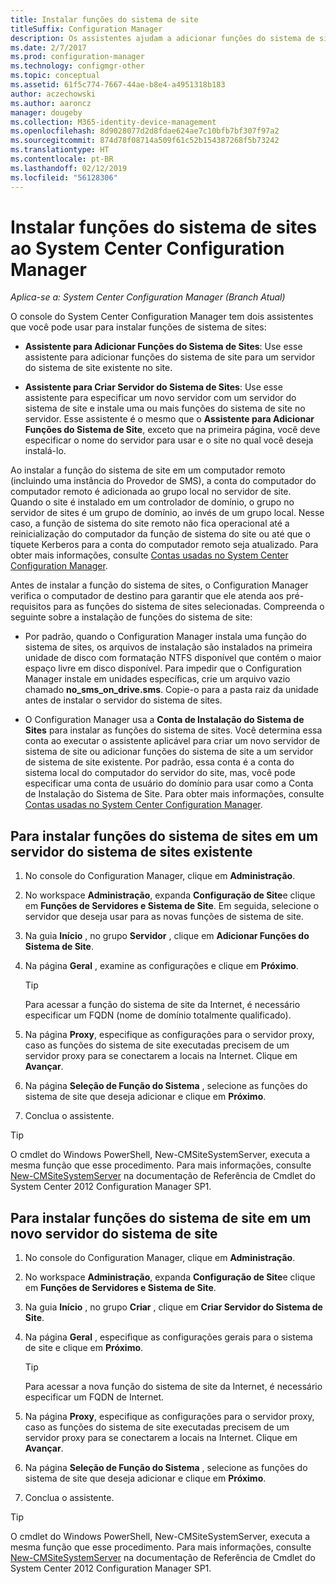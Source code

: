 ```yaml
---
title: Instalar funções do sistema de site
titleSuffix: Configuration Manager
description: Os assistentes ajudam a adicionar funções do sistema de sites a um servidor do sistema de sites novo ou existente no site.
ms.date: 2/7/2017
ms.prod: configuration-manager
ms.technology: configmgr-other
ms.topic: conceptual
ms.assetid: 61f5c774-7667-44ae-b8e4-a4951318b183
author: aczechowski
ms.author: aaroncz
manager: dougeby
ms.collection: M365-identity-device-management
ms.openlocfilehash: 8d9028077d2d8fdae624ae7c10bfb7bf307f97a2
ms.sourcegitcommit: 874d78f08714a509f61c52b154387268f5b73242
ms.translationtype: HT
ms.contentlocale: pt-BR
ms.lasthandoff: 02/12/2019
ms.locfileid: "56128306"
---
```

# <a name="install-site-system-roles-for-system-center-configuration-manager"></a>Instalar funções do sistema de sites ao System Center Configuration Manager

*Aplica-se a: System Center Configuration Manager (Branch Atual)*

O console do System Center Configuration Manager tem dois assistentes que você pode usar para instalar funções de sistema de sites:  

-   **Assistente para Adicionar Funções do Sistema de Sites**: Use esse assistente para adicionar funções do sistema de site para um servidor do sistema de site existente no site.  

-   **Assistente para Criar Servidor do Sistema de Sites**: Use esse assistente para especificar um novo servidor com um servidor do sistema de site e instale uma ou mais funções do sistema de site no servidor. Esse assistente é o mesmo que o **Assistente para Adicionar Funções do Sistema de Site**, exceto que na primeira página, você deve especificar o nome do servidor para usar e o site no qual você deseja instalá-lo.  

Ao instalar a função do sistema de site em um computador remoto (incluindo uma instância do Provedor de SMS), a conta do computador do computador remoto é adicionada ao grupo local no servidor de site. Quando o site é instalado em um controlador de domínio, o grupo no servidor de sites é um grupo de domínio, ao invés de um grupo local. Nesse caso, a função de sistema do site remoto não fica operacional até a reinicialização do computador da função de sistema do site ou até que o tíquete Kerberos para a conta do computador remoto seja atualizado. Para obter mais informações, consulte [Contas usadas no System Center Configuration Manager](../../../../core/plan-design/hierarchy/accounts.md).  

Antes de instalar a função do sistema de sites, o Configuration Manager verifica o computador de destino para garantir que ele atenda aos pré-requisitos para as funções do sistema de sites selecionadas. Compreenda o seguinte sobre a instalação de funções do sistema de site:  

-   Por padrão, quando o Configuration Manager instala uma função do sistema de sites, os arquivos de instalação são instalados na primeira unidade de disco com formatação NTFS disponível que contém o maior espaço livre em disco disponível. Para impedir que o Configuration Manager instale em unidades específicas, crie um arquivo vazio chamado **no_sms_on_drive.sms**. Copie-o para a pasta raiz da unidade antes de instalar o servidor do sistema de sites.  

-   O Configuration Manager usa a **Conta de Instalação do Sistema de Sites** para instalar as funções do sistema de sites. Você determina essa conta ao executar o assistente aplicável para criar um novo servidor de sistema de site ou adicionar funções do sistema de site a um servidor de sistema de site existente. Por padrão, essa conta é a conta do sistema local do computador do servidor do site, mas, você pode especificar uma conta de usuário do domínio para usar como a Conta de Instalação do Sistema de Site. Para obter mais informações, consulte [Contas usadas no System Center Configuration Manager](../../../../core/plan-design/hierarchy/accounts.md).  

##  <a name="bkmk_Install"></a> Para instalar funções do sistema de sites em um servidor do sistema de sites existente  

1.  No console do Configuration Manager, clique em **Administração**.  

2.  No workspace **Administração**, expanda **Configuração de Site**e clique em **Funções de Servidores e Sistema de Site**. Em seguida, selecione o servidor que deseja usar para as novas funções de sistema de site.  

3.  Na guia **Início** , no grupo **Servidor** , clique em **Adicionar Funções do Sistema de Site**.  

4.  Na página **Geral** , examine as configurações e clique em **Próximo**.  

    > [!TIP]  
    >  Para acessar a função do sistema de site da Internet, é necessário especificar um FQDN (nome de domínio totalmente qualificado).  

5.  Na página **Proxy**, especifique as configurações para o servidor proxy, caso as funções do sistema de site executadas precisem de um servidor proxy para se conectarem a locais na Internet. Clique em **Avançar**.  

6.  Na página **Seleção de Função do Sistema** , selecione as funções do sistema de site que deseja adicionar e clique em **Próximo**.  

7.  Conclua o assistente.  

> [!TIP]  
>  O cmdlet do Windows PowerShell, New-CMSiteSystemServer, executa a mesma função que esse procedimento. Para mais informações, consulte [New-CMSiteSystemServer](http://go.microsoft.com/fwlink/p/?LinkID=271414) na documentação de Referência de Cmdlet do System Center 2012 Configuration Manager SP1.  

## <a name="to-install-site-system-roles-on-a-new-site-system-server"></a>Para instalar funções do sistema de site em um novo servidor do sistema de site  

1.  No console do Configuration Manager, clique em **Administração**.  

2.  No workspace **Administração**, expanda **Configuração de Site**e clique em **Funções de Servidores e Sistema de Site**.  

3.  Na guia **Início** , no grupo **Criar** , clique em **Criar Servidor do Sistema de Site**.  

4.  Na página **Geral** , especifique as configurações gerais para o sistema de site e clique em **Próximo**.  

    > [!TIP]  
    >  Para acessar a nova função do sistema de site da Internet, é necessário especificar um FQDN de Internet.  

5.  Na página **Proxy**, especifique as configurações para o servidor proxy, caso as funções do sistema de site executadas precisem de um servidor proxy para se conectarem a locais na Internet. Clique em **Avançar**.  

6.  Na página **Seleção de Função do Sistema** , selecione as funções do sistema de site que deseja adicionar e clique em **Próximo**.  

7.  Conclua o assistente.  

> [!TIP]  
>  O cmdlet do Windows PowerShell, New-CMSiteSystemServer, executa a mesma função que esse procedimento. Para mais informações, consulte [New-CMSiteSystemServer](http://go.microsoft.com/fwlink/p/?LinkID=271414) na documentação de Referência de Cmdlet do System Center 2012 Configuration Manager SP1.  
